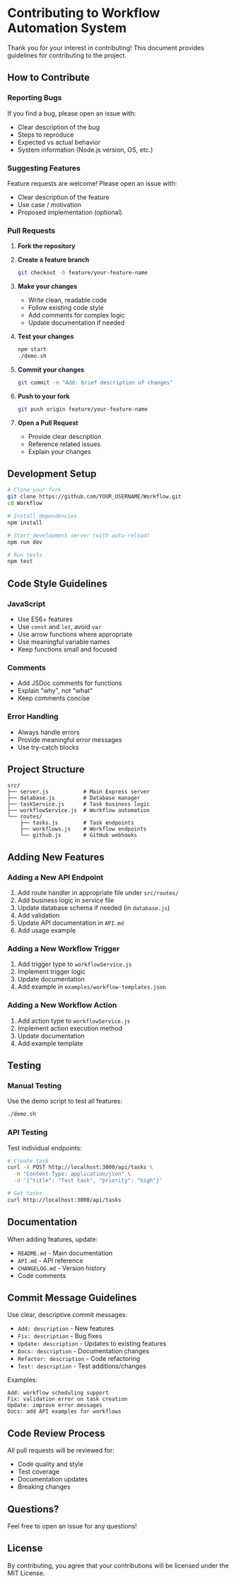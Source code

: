 # Contributing to Workflow Automation System

Thank you for your interest in contributing! This document provides guidelines for contributing to the project.

## How to Contribute

### Reporting Bugs

If you find a bug, please open an issue with:
- Clear description of the bug
- Steps to reproduce
- Expected vs actual behavior
- System information (Node.js version, OS, etc.)

### Suggesting Features

Feature requests are welcome! Please open an issue with:
- Clear description of the feature
- Use case / motivation
- Proposed implementation (optional)

### Pull Requests

1. **Fork the repository**
2. **Create a feature branch**
   ```bash
   git checkout -b feature/your-feature-name
   ```

3. **Make your changes**
   - Write clean, readable code
   - Follow existing code style
   - Add comments for complex logic
   - Update documentation if needed

4. **Test your changes**
   ```bash
   npm start
   ./demo.sh
   ```

5. **Commit your changes**
   ```bash
   git commit -m "Add: brief description of changes"
   ```

6. **Push to your fork**
   ```bash
   git push origin feature/your-feature-name
   ```

7. **Open a Pull Request**
   - Provide clear description
   - Reference related issues
   - Explain your changes

## Development Setup

```bash
# Clone your fork
git clone https://github.com/YOUR_USERNAME/Workflow.git
cd Workflow

# Install dependencies
npm install

# Start development server (with auto-reload)
npm run dev

# Run tests
npm test
```

## Code Style Guidelines

### JavaScript
- Use ES6+ features
- Use `const` and `let`, avoid `var`
- Use arrow functions where appropriate
- Use meaningful variable names
- Keep functions small and focused

### Comments
- Add JSDoc comments for functions
- Explain "why", not "what"
- Keep comments concise

### Error Handling
- Always handle errors
- Provide meaningful error messages
- Use try-catch blocks

## Project Structure

```
src/
├── server.js           # Main Express server
├── database.js         # Database manager
├── taskService.js      # Task business logic
├── workflowService.js  # Workflow automation
└── routes/
    ├── tasks.js        # Task endpoints
    ├── workflows.js    # Workflow endpoints
    └── github.js       # GitHub webhooks
```

## Adding New Features

### Adding a New API Endpoint

1. Add route handler in appropriate file under `src/routes/`
2. Add business logic in service file
3. Update database schema if needed (in `database.js`)
4. Add validation
5. Update API documentation in `API.md`
6. Add usage example

### Adding a New Workflow Trigger

1. Add trigger type to `workflowService.js`
2. Implement trigger logic
3. Update documentation
4. Add example in `examples/workflow-templates.json`

### Adding a New Workflow Action

1. Add action type to `workflowService.js`
2. Implement action execution method
3. Update documentation
4. Add example template

## Testing

### Manual Testing

Use the demo script to test all features:
```bash
./demo.sh
```

### API Testing

Test individual endpoints:
```bash
# Create task
curl -X POST http://localhost:3000/api/tasks \
  -H "Content-Type: application/json" \
  -d '{"title": "Test task", "priority": "high"}'

# Get tasks
curl http://localhost:3000/api/tasks
```

## Documentation

When adding features, update:
- `README.md` - Main documentation
- `API.md` - API reference
- `CHANGELOG.md` - Version history
- Code comments

## Commit Message Guidelines

Use clear, descriptive commit messages:

- `Add: description` - New features
- `Fix: description` - Bug fixes
- `Update: description` - Updates to existing features
- `Docs: description` - Documentation changes
- `Refactor: description` - Code refactoring
- `Test: description` - Test additions/changes

Examples:
```
Add: workflow scheduling support
Fix: validation error on task creation
Update: improve error messages
Docs: add API examples for workflows
```

## Code Review Process

All pull requests will be reviewed for:
- Code quality and style
- Test coverage
- Documentation updates
- Breaking changes

## Questions?

Feel free to open an issue for any questions!

## License

By contributing, you agree that your contributions will be licensed under the MIT License.
